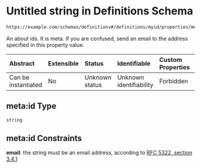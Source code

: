 # Untitled string in Definitions Schema

```txt
https://example.com/schemas/definitions#/definitions/myid/properties/meta:id
```

An about ids. It is meta. If you are confused, send an email to the address specified in this property value.

| Abstract            | Extensible | Status         | Identifiable            | Custom Properties | Additional Properties | Access Restrictions | Defined In                                                                                      |
| :------------------ | :--------- | :------------- | :---------------------- | :---------------- | :-------------------- | :------------------ | :---------------------------------------------------------------------------------------------- |
| Can be instantiated | No         | Unknown status | Unknown identifiability | Forbidden         | Allowed               | none                | [definitions.schema.json*](../generated-schemas/definitions.schema.json "open original schema") |

## meta:id Type

`string`

## meta:id Constraints

**email**: the string must be an email address, according to [RFC 5322, section 3.4.1](https://tools.ietf.org/html/rfc5322 "check the specification")
